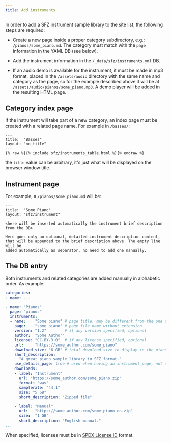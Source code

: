 ```yaml
---
title: Add instruments
---
```

In order to add a SFZ instrument sample library to the site list, the following
steps are required:

- Create a new page inside a proper category subdirectory, e.g.: `/pianos/some_piano.md`.
	The category must match with the `page` information in the YAML DB (see below).

- Add the instrument information in the `/_data/sfz/instruments.yml` DB.

- If an audio demo is available for the instrument, it must be made in mp3 format,
	placed in the `/assets/audio` directory with the same name and category as
	the page, so for the example described above it will be at
	`/assets/audio/pianos/some_piano.mp3`. A demo player will be added in the
	resulting HTML page.

## Category index page

If the instrument will take part of a new category, an index page must be created
with a related page name. For example in `/basses/`:

```
---
title:  "Basses"
layout: "no_title"
---
{% raw %}{% include sfz/instruments_table.html %}{% endraw %}
```

the `title` value can be arbitrary, it's just what will be displayed
on the browser window title.

## Instrument page

For example, a `/pianos/some_piano.md` will be:

```
---
title:  "Some Piano"
layout: "sfz/instrument"
---
<here will be inserted automatically the instrument brief description from the DB>

Here goes only an optional, detailed instrument description content,
that will be appended to the brief description above. The empty line will be
added automatically as separator, no need to add one manually.
```

## The DB entry

Both instruments and related categories are added manually in alphabetic order.
As example:

```yaml
categories:
- name: ...

- name: "Pianos"
  page: "pianos"
  instruments:
  - name:    "Some piano" # page title, may be different from the one used in the browser title bar
    page:    "some_piano" # page file name without extension
    version: "1.2"        # if any version specified, optional
    author:  "Some Author"
    license: "CC-BY-3.0"  # if any license specified, optional
    url:     "https://some_author.com/some_piano"
    download_size: "6 GB" # total download size to display in the pianos list
    short_description:
      "A great piano sample library in SFZ format."
    use_details_page: true # used when having an instrument page, not used to link to the instrument website directly
    downloads:
    - label: "Instrument"
      url: "https://some_author.com/some_piano.zip"
      format: "wav"
      samplerate: "44.1"
      size: "5 GB"
      short_description: "Zipped file"

    - label: "Manual"
      url:   "https://some_author.com/some_piano_en.zip"
      size:  "1 GB"
      short_description: "English manual."
...
```
When specified, licenses must be in [SPDX License ID] format.

[SPDX License ID]: https://spdx.org/licenses/

